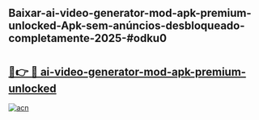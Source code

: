 ## Baixar-ai-video-generator-mod-apk-premium-unlocked-Apk-sem-anúncios-desbloqueado-completamente-2025-#odku0

# <h2><a href="https://ainizakaria.my?title=ai-video-generator-mod-apk-premium-unlocked&ref=22M">🔗👉 🔴 ai-video-generator-mod-apk-premium-unlocked</a></h2>

[![acn](https://github.com/user-attachments/assets/0f9c940e-d8b0-45ae-aac7-cd30a18b3e1c)](https://ainizakaria.my?title=ai-video-generator-mod-apk-premium-unlocked&ref=22M)

